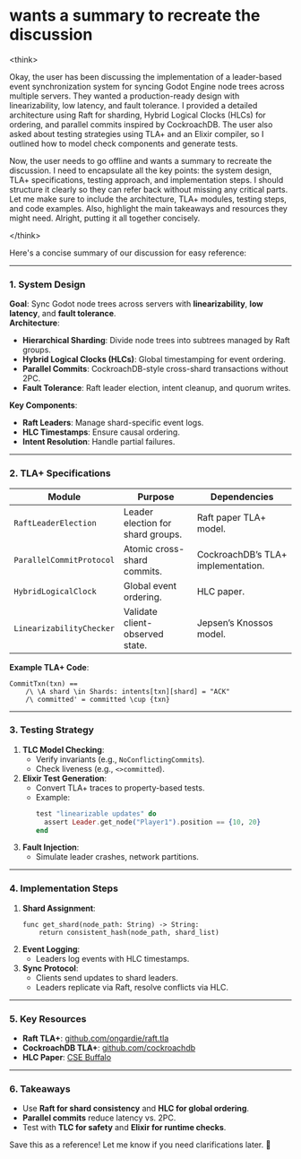 # wants a summary to recreate the discussion

\<think>

Okay, the user has been discussing the implementation of a leader-based event synchronization system for syncing Godot Engine node trees across multiple servers. They wanted a production-ready design with linearizability, low latency, and fault tolerance. I provided a detailed architecture using Raft for sharding, Hybrid Logical Clocks (HLCs) for ordering, and parallel commits inspired by CockroachDB. The user also asked about testing strategies using TLA+ and an Elixir compiler, so I outlined how to model check components and generate tests.

Now, the user needs to go offline and wants a summary to recreate the discussion. I need to encapsulate all the key points: the system design, TLA+ specifications, testing approach, and implementation steps. I should structure it clearly so they can refer back without missing any critical parts. Let me make sure to include the architecture, TLA+ modules, testing steps, and code examples. Also, highlight the main takeaways and resources they might need. Alright, putting it all together concisely.

\</think>

Here's a concise summary of our discussion for easy reference:

---

### **1. System Design**

**Goal**: Sync Godot node trees across servers with **linearizability**, **low latency**, and **fault tolerance**.  
**Architecture**:

- **Hierarchical Sharding**: Divide node trees into subtrees managed by Raft groups.
- **Hybrid Logical Clocks (HLCs)**: Global timestamping for event ordering.
- **Parallel Commits**: CockroachDB-style cross-shard transactions without 2PC.
- **Fault Tolerance**: Raft leader election, intent cleanup, and quorum writes.

**Key Components**:

- **Raft Leaders**: Manage shard-specific event logs.
- **HLC Timestamps**: Ensure causal ordering.
- **Intent Resolution**: Handle partial failures.

---

### **2. TLA+ Specifications**

| **Module**               | **Purpose**                       | **Dependencies**                   |
| ------------------------ | --------------------------------- | ---------------------------------- |
| `RaftLeaderElection`     | Leader election for shard groups. | Raft paper TLA+ model.             |
| `ParallelCommitProtocol` | Atomic cross-shard commits.       | CockroachDB’s TLA+ implementation. |
| `HybridLogicalClock`     | Global event ordering.            | HLC paper.                         |
| `LinearizabilityChecker` | Validate client-observed state.   | Jepsen’s Knossos model.            |

**Example TLA+ Code**:

```tla
CommitTxn(txn) ==
    /\ \A shard \in Shards: intents[txn][shard] = "ACK"
    /\ committed' = committed \cup {txn}
```

---

### **3. Testing Strategy**

1. **TLC Model Checking**:
   - Verify invariants (e.g., `NoConflictingCommits`).
   - Check liveness (e.g., `<>committed`).
2. **Elixir Test Generation**:
   - Convert TLA+ traces to property-based tests.
   - Example:
     ```elixir
     test "linearizable updates" do
       assert Leader.get_node("Player1").position == {10, 20}
     end
     ```
3. **Fault Injection**:
   - Simulate leader crashes, network partitions.

---

### **4. Implementation Steps**

1. **Shard Assignment**:
   ```gdscript
   func get_shard(node_path: String) -> String:
       return consistent_hash(node_path, shard_list)
   ```
2. **Event Logging**:
   - Leaders log events with HLC timestamps.
3. **Sync Protocol**:
   - Clients send updates to shard leaders.
   - Leaders replicate via Raft, resolve conflicts via HLC.

---

### **5. Key Resources**

- **Raft TLA+**: [github.com/ongardie/raft.tla](https://github.com/ongardie/raft.tla)
- **CockroachDB TLA+**: [github.com/cockroachdb](https://github.com/cockroachdb/cockroach/tree/master/pkg/concurrency/tla)
- **HLC Paper**: [CSE Buffalo](https://cse.buffalo.edu/tech-reports/2014-04.pdf)

---

### **6. Takeaways**

- Use **Raft for shard consistency** and **HLC for global ordering**.
- **Parallel commits** reduce latency vs. 2PC.
- Test with **TLC for safety** and **Elixir for runtime checks**.

Save this as a reference! Let me know if you need clarifications later. 🚀
